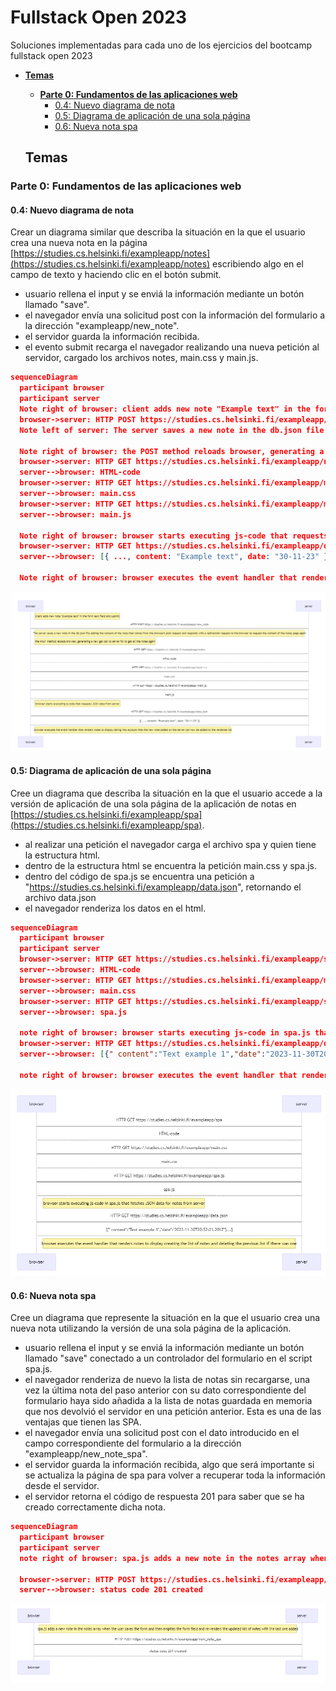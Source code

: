 # **Fullstack Open 2023**

Soluciones implementadas para cada uno de los ejercicios del bootcamp fullstack open 2023

- [**Temas**](#temas)
    - [**Parte 0: Fundamentos de las aplicaciones web**](#parte-0-fundamentos-de-las-aplicaciones-web)
      - [0.4: Nuevo diagrama de nota](#04-nuevo-diagrama-de-nota)
      - [0.5: Diagrama de aplicación de una sola página](#05-diagrama-de-aplicación-de-una-sola-página)
      - [0.6: Nueva nota spa](#06-nueva-nota-spa)

  ## **Temas**

### **Parte 0: Fundamentos de las aplicaciones web**

#### 0.4: Nuevo diagrama de nota

Crear un diagrama similar que describa la situación en la que el usuario crea una nueva nota en la página [https://studies.cs.helsinki.fi/exampleapp/notes](https://studies.cs.helsinki.fi/exampleapp/notes) escribiendo algo en el campo de texto y haciendo clic en el botón submit.

- usuario rellena el input y se enviá la información mediante un botón llamado "save".
- el navegador envía una solicitud post con la información del formulario a la dirección "exampleapp/new_note".
- el servidor guarda la información recibida.
- el evento submit recarga el navegador realizando una nueva petición al servidor, cargado los archivos notes, main.css y main.js.

```json
sequenceDiagram
  participant browser
  participant server
  Note right of browser: client adds new note "Example text" in the form text field and submit
  browser->server: HTTP POST https://studies.cs.helsinki.fi/exampleapp/new_note
  Note left of server: The server saves a new note in the db.json file adding the content of the note that comes from the browser's post request and responds with a redirection request to the browser to request   the content of the notes page again

  Note right of browser: the POST method reloads browser, generating a new get call to server for to get all the notes again
  browser->server: HTTP GET https://studies.cs.helsinki.fi/exampleapp/notes
  server-->browser: HTML-code
  browser->server: HTTP GET https://studies.cs.helsinki.fi/exampleapp/main.css
  server-->browser: main.css
  browser->server: HTTP GET https://studies.cs.helsinki.fi/exampleapp/main.js
  server-->browser: main.js

  Note right of browser: browser starts executing js-code that requests JSON data from server
  browser->server: HTTP GET https://studies.cs.helsinki.fi/exampleapp/data.json
  server-->browser: [{ ..., content: "Example text", date: "30-11-23" }]

  Note right of browser: browser executes the event handler that renders notes to display taking into account that the new note added on the server can now be added to the rendered list
```

![respuesta 0.4](./parte0/0.4-New-note-diagram.png)

#### 0.5: Diagrama de aplicación de una sola página

Cree un diagrama que describa la situación en la que el usuario accede a la versión de aplicación de una sola página de la aplicación de notas en [https://studies.cs.helsinki.fi/exampleapp/spa](https://studies.cs.helsinki.fi/exampleapp/spa).

- al realizar una petición el navegador carga el archivo spa y quien tiene la estructura html.
- dentro de la estructura html se encuentra la petición main.css y spa.js.
- dentro del código de spa.js se encuentra una petición a "https://studies.cs.helsinki.fi/exampleapp/data.json", retornando el archivo data.json
- el navegador renderiza los datos en el html.

```json
sequenceDiagram
  participant browser
  participant server
  browser->server: HTTP GET https://studies.cs.helsinki.fi/exampleapp/spa
  server-->browser: HTML-code
  browser->server: HTTP GET https://studies.cs.helsinki.fi/exampleapp/main.css
  server-->browser: main.css
  browser->server: HTTP GET https://studies.cs.helsinki.fi/exampleapp/spa.js
  server-->browser: spa.js

  note right of browser: browser starts executing js-code in spa.js that fetches JSON data for notes from server
  browser->server: HTTP GET https://studies.cs.helsinki.fi/exampleapp/data.json
  server-->browser: [{" content":"Text example 1","date":"2023-11-30T20:52:21.201Z"}...]

  note right of browser: browser executes the event handler that renders notes to display creating the list of notes and deleting the previous list if there was one
```
![respuesta 0.5](./parte0/0.5-SPA-getNotes-diagram.png)

#### 0.6: Nueva nota spa

Cree un diagrama que represente la situación en la que el usuario crea una nueva nota utilizando la versión de una sola página de la aplicación.

- usuario rellena el input y se enviá la información mediante un botón llamado "save" conectado a un controlador del formulario en el script spa.js.
- el navegador renderiza de nuevo la lista de notas sin recargarse, una vez la última nota del paso anterior con su dato correspondiente del formulario haya sido añadida
  a la lista de notas guardada en memoria que nos devolvió el servidor en una petición anterior. Esta es una de las ventajas que tienen las SPA.
- el navegador envía una solicitud post con el dato introducido en el campo correspondiente del formulario a la dirección "exampleapp/new_note_spa".
- el servidor guarda la información recibida, algo que será importante si se actualiza la página de spa para volver a recuperar toda la información desde el servidor.
- el servidor retorna el código de respuesta 201 para saber que se ha creado correctamente dicha nota.

```json
sequenceDiagram
  participant browser
  participant server
  note right of browser: spa.js adds a new note in the notes array when the user saves the form and then empties the form field and re-renders the updated list of notes with the last one added

  browser->server: HTTP POST https://studies.cs.helsinki.fi/exampleapp/new_note_spa
  server-->browser: status code 201 created
```
![respuesta 0.6](./parte0/0.6-SPA-addNote-diagram.png)
